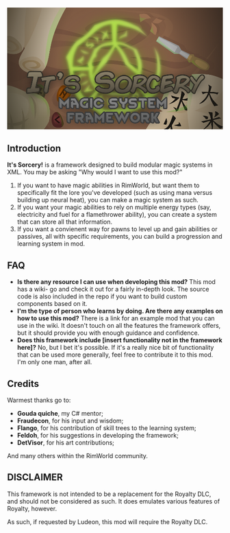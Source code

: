 ![Preview](About/Preview.png)

## Introduction
**It's Sorcery!** is a framework designed to build modular magic systems in XML. You may be asking "Why would I want to use this mod?"

1) If you want to have magic abilities in RimWorld, but want them to specifically fit the lore you've developed (such as using mana versus building up neural heat), you can make a magic system as such.
2) If you want your magic abilities to rely on multiple energy types (say, electricity and fuel for a flamethrower ability), you can create a system that can store all that information.
3) If you want a convienent way for pawns to level up and gain abilities or passives, all with specific requirements, you can build a progression and learning system in mod.

## FAQ

- **Is there any resource I can use when developing this mod?** This mod has a wiki- go and check it out for a fairly in-depth look. The source code is also included in the repo if you want to build custom components based on it.
- **I'm the type of person who learns by doing. Are there any examples on how to use this mod?** There is a link for an example mod that you can use in the wiki. It doesn't touch on all the features the framework offers, but it should provide you with enough guidance and confidence.
- **Does this framework include [insert functionality not in the framework here]?** No, but I bet it's possible. If it's a really nice bit of functionality that can be used more generally, feel free to contribute it to this mod. I'm only one man, after all.

## Credits
Warmest thanks go to:

- **Gouda quiche**, my C# mentor;
- **Fraudecon**, for his input and wisdom;
- **Flango**, for his contribution of skill trees to the learning system;
- **Feldoh**, for his suggestions in developing the framework;
- **DetVisor**, for his art contributions;

And many others within the RimWorld community.

## DISCLAIMER
This framework is not intended to be a replacement for the Royalty DLC, and should not be considered as such. It does emulates various features of Royalty, however.

As such, if requested by Ludeon, this mod will require the Royalty DLC.
